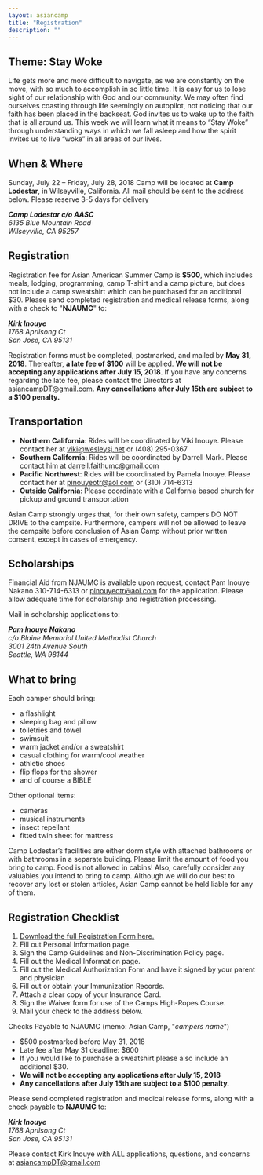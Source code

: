 ```yaml
---
layout: asiancamp
title: "Registration"
description: ""
---
```


## Theme: Stay Woke
Life gets more and more difficult to navigate, as we are constantly on the move, with so much to accomplish in so little time.  It is easy for us to lose sight of our relationship with God and our community. We may often find ourselves coasting through life seemingly on autopilot, not noticing that our faith has been placed in the backseat. God invites us to wake up to the faith that is all around us. This week we will learn what it means to  “Stay Woke” through understanding ways in which we fall asleep and how the spirit invites us to live “woke” in all areas of our lives.

## When & Where
Sunday, July 22 – Friday, July 28, 2018 Camp will be located at <strong>Camp Lodestar</strong>, in Wilseyville, California. All mail should be sent to the address below. Please reserve 3-5 days for delivery

<address>
  <strong>Camp Lodestar c/o AASC</strong><br>
  6135 Blue Mountain Road<br>
  Wilseyville, CA 95257<br>
</address>

## Registration
Registration fee for Asian American Summer Camp is <strong>$500</strong>, which includes meals, lodging, programming, camp T-shirt and a camp picture, but does not include a camp sweatshirt which can be purchased for an additional $30. Please send completed registration and medical release forms, along with a check to "<strong>NJAUMC</strong>" to:

<address>
<strong>Kirk Inouye</strong><br>
1768 Aprilsong Ct<br>
San Jose, CA 95131<br>
</address>

Registration forms must be completed, postmarked, and mailed by <strong>May 31, 2018</strong>. Thereafter, <strong>a late fee of $100</strong> will be applied. <strong>We will not be accepting any applications after July 15, 2018</strong>.  If you have any concerns regarding the late fee, please contact the Directors at [asiancampDT@gmail.com](mailto:asiancampDT@gmail.com). <strong>Any cancellations after July 15th are subject to a $100 penalty.</strong>

## Transportation
* <strong>Northern California</strong>: Rides will be coordinated by Viki Inouye. Please contact her at [viki@wesleysj.net](viki@wesleysj.net) or (408) 295-0367
* <strong>Southern California</strong>: Rides will be coordinated by Darrell Mark. Please contact him at [darrell.faithumc@gmail.com](darrell.faithumc@gmail.com)
* <strong>Pacific Northwest</strong>: Rides will be coordinated by Pamela Inouye. Please contact her at [pinouyeotr@aol.com](pinouyeotr@aol.com) or (310) 714-6313
* <strong>Outside California</strong>: Please coordinate with a California based church for pickup and ground transportation

Asian Camp strongly urges that, for their own safety, campers DO NOT DRIVE to the campsite. Furthermore, campers will not be allowed to leave the campsite before conclusion of Asian Camp without prior written consent, except in cases of emergency.

## Scholarships
Financial Aid from NJAUMC is available upon request, contact Pam Inouye Nakano 310-714-6313 or [pinouyeotr@aol.com](mailto:pinouyeotr@aol.com) for the application. Please allow adequate time for scholarship and registration processing.

Mail in scholarship applications to:

<address>
<strong>Pam Inouye Nakano</strong><br>
c/o Blaine Memorial United Methodist Church<br>
3001 24th Avenue South <br>
Seattle, WA 98144<br>
</address>

## What to bring
Each camper should bring:

* a flashlight
* sleeping bag and pillow
* toiletries and towel
* swimsuit
* warm jacket and/or a sweatshirt
* casual clothing for warm/cool weather
* athletic shoes
* flip flops for the shower
* and of course a BIBLE

Other optional items:

* cameras
* musical instruments
* insect repellant
* fitted twin sheet for mattress

Camp Lodestar’s facilities are either dorm style with attached bathrooms or with bathrooms in a separate building. Please limit the amount of food you bring to camp. Food is not allowed in cabins! Also, carefully consider any valuables you intend to bring to camp. Although we will do our best to recover any lost or stolen articles, Asian Camp cannot be held liable for any of them.

## Registration Checklist
1. [Download the full Registration Form here.](https://drive.google.com/file/d/1fBAHbX_i0eLLMv4AwmMmgl1eQ-n7FmQO/view?usp=sharing)
1. Fill out Personal Information page.
1. Sign the Camp Guidelines and Non-Discrimination Policy page. 
1. Fill out the Medical Information page.
1. Fill out the Medical Authorization Form and have it signed by your parent and physician
1. Fill out or obtain your Immunization Records.
1. Attach a clear copy of your Insurance Card.
1. Sign the Waiver form for use of the Camps High-Ropes Course.
1. Mail your check to the address below.

Checks Payable to NJAUMC (memo: Asian Camp, "<i>campers name</i>")

* $500 postmarked before May 31, 2018
* Late fee after May 31 deadline: $600 
* If you would like to purchase a sweatshirt please also include an additional $30. 
* <strong>We will not be accepting any applications after July 15, 2018</strong>
* <strong>Any cancellations after July 15th are subject to a $100 penalty.</strong>

Please send completed registration and medical release forms, along with a check payable to <strong>NJAUMC</strong> to:

<address>
<strong>Kirk Inouye</strong><br>
1768 Aprilsong Ct<br>
San Jose, CA 95131<br>
</address>

Please contact Kirk Inouye with ALL applications, questions, and concerns at [asiancampDT@gmail.com](mailto:asiancampDT@gmail.com)
